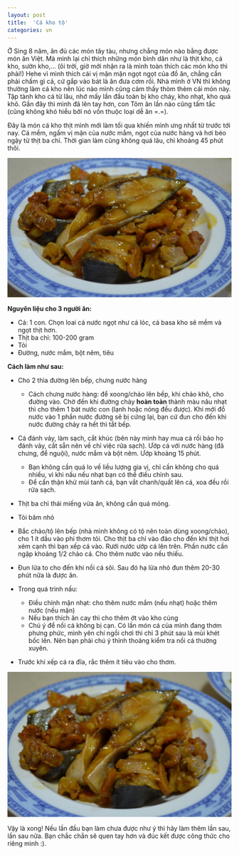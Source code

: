 ```yaml
---
layout: post
title:  'Cá kho tộ'
categories: vn
---
```


Ở Sing 8 năm, ăn đủ các món tây tàu, nhưng chẳng món nào bằng được món ăn Việt. Mà mình lại chỉ thích những món bình dân như là thịt kho, cá kho, sườn kho,... (ôi trời, giờ mới nhận ra là mình toàn thích các món kho thì phải!) Hehe vì mình thích cái vị mặn mặn ngọt ngọt của đồ ăn, chẳng cần phải chấm gì cả, cứ gắp vào bát là ăn đưa cơm rồi. Nhà mình ở VN thì không thường làm cá kho nên lúc nào mình cũng cảm thấy thòm thèm cái món này. Tập tành kho cá từ lâu, nhớ mấy lần đầu toàn bị kho cháy, kho nhạt, kho quá khô. Gần đây thì mình đã lên tay hơn, con Tôm ăn lần nào cũng tấm tắc (cũng không khó hiểu bởi nó vốn thuộc loại dễ ăn =.=). 

Đây là món cá kho thịt mình mới làm tối qua khiến mình ưng nhất từ trước tới nay. Cá mềm, ngấm vị mặn của nước mắm, ngọt của nước hàng và hơi béo ngậy từ thịt ba chỉ. Thời gian làm cũng không quá lâu, chỉ khoảng 45 phút thôi.

<!--More-->

![Món cá kho thịt](/img/ca_kho.JPG)

**Nguyên liệu cho 3 người ăn:**

- Cá: 1 con. Chọn loai cá nước ngọt như cá lóc, cá basa kho sẽ mềm và ngọt thịt hơn.
- Thịt ba chỉ: 100-200 gram
- Tỏi 
- Đường, nước mắm, bột nêm, tiêu

**Cách làm như sau:**

- Cho 2 thìa đường lên bếp, chưng nước hàng
	- Cách chưng nước hàng: để xoong/chảo lên bếp, khi chảo khô, cho đường vào. Chờ đến khi đường chảy **hoàn toàn** thành màu nâu nhạt thì cho thêm 1 bát nước con (lạnh hoặc nóng đều được). Khi mới đổ nước vào 1 phần nước đường sẽ bị cứng lại, bạn cứ đun cho đến khi nước đường chảy ra hết thì tắt bếp.  
	
- Cá đánh vảy, làm sạch, cắt khúc (bên này mình hay mua cá rồi bảo họ đánh vảy, cắt sẵn nên về chỉ việc rửa sạch). Ướp cá với nước hàng (đã chưng, để nguội), nước mắm và bột nêm. Ướp khoảng 15 phút.  
	- Bạn không cần quá lo về liều lượng gia vị, chỉ cần không cho quá nhiều, vì khi nấu nếu nhạt bạn có thể điều chỉnh sau. 
	- Để cẩn thận khử mùi tanh cá, bạn vắt chanh/quất lên cá, xoa đều rồi rửa sạch. 

- Thịt ba chỉ thái miếng vừa ăn, không cần quá mỏng.

- Tỏi băm nhỏ

- Bắc chảo/tộ lên bếp (nhà mình không có tộ nên toàn dùng xoong/chảo), cho 1 ít dầu vào phi thơm tỏi. Cho thịt ba chỉ vào đảo cho đến khi thịt hơi xém cạnh thì bạn xếp cá vào. Rưới nước ướp cá lên trên. Phần nước cần ngập khoảng 1/2 chảo cá. Cho thêm nước vào nếu thiếu.

- Đun lửa to cho đến khi nồi cá sôi. Sau đó hạ lửa nhỏ đun thêm 20-30 phút nữa là được ăn. 

- Trong quá trình nấu:
	- Điều chỉnh mặn nhạt: cho thêm nước mắm (nếu nhạt) hoặc thêm nước (nếu mặn)
	- Nếu bạn thích ăn cay thì cho thêm ớt vào kho cùng
	- Chú ý để nồi cá không bị cạn. Có lần món cá của mình đang thơm phưng phức, mình yên chí ngồi chơi thì chỉ 3 phút sau là mùi khét bốc lên. Nên bạn phải chú ý thỉnh thoảng kiểm tra nồi cá thường xuyên.

- Trước khi xếp cá ra đĩa, rắc thêm ít tiêu vào cho thơm. 

![Cá kho thịt](/img/ca_kho_2.JPG)

Vậy là xong! Nếu lần đầu bạn làm chưa được như ý thì hãy làm thêm lần sau, lần sau nữa. Bạn chắc chắn sẽ quen tay hơn và đúc kết được công thức cho riêng mình :). 